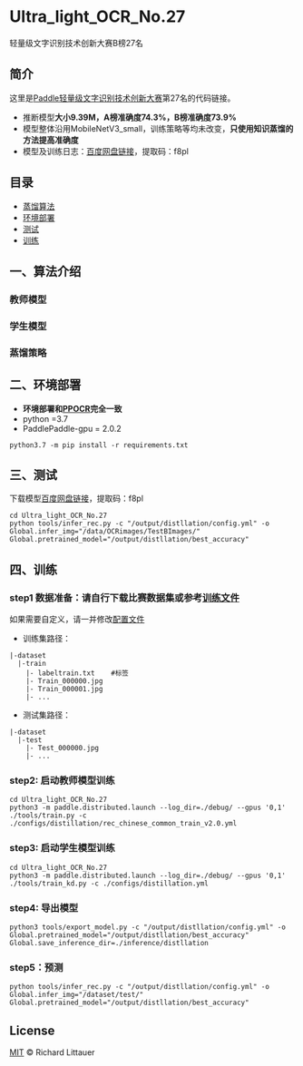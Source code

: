 # Ultra_light_OCR_No.27
轻量级文字识别技术创新大赛B榜27名

## 简介
这里是[Paddle轻量级文字识别技术创新大赛](https://aistudio.baidu.com/aistudio/competition/detail/75)第27名的代码链接。
- 推断模型**大小9.39M，A榜准确度74.3%，B榜准确度73.9%**
- 模型整体沿用MobileNetV3_small，训练策略等均未改变，**只使用知识蒸馏的方法提高准确度**
- 模型及训练日志：[百度网盘链接](https://pan.baidu.com/s/1y5cGG6CtZ4OI0BHrt2iosw)，提取码：f8pl 

## 目录
- [蒸馏算法](#一、算法介绍)
- [环境部署](#二、环境部署)
- [测试](#三、测试)
- [训练](#四、训练)

## 一、算法介绍
### 教师模型

### 学生模型

### 蒸馏策略

## 二、环境部署
- **环境部署和[PPOCR](https://github.com/PaddlePaddle/PaddleOCR)完全一致**
- python =3.7
- PaddlePaddle-gpu = 2.0.2
```
python3.7 -m pip install -r requirements.txt
```

## 三、测试
下载模型[百度网盘链接](https://pan.baidu.com/s/1y5cGG6CtZ4OI0BHrt2iosw)，提取码：f8pl 
```
cd Ultra_light_OCR_No.27
python tools/infer_rec.py -c "/output/distllation/config.yml" -o Global.infer_img="/data/OCRimages/TestBImages/" Global.pretrained_model="/output/distllation/best_accuracy"
```

## 四、训练
### step1 数据准备：请自行下载比赛数据集或参考[训练文件](https://github.com/simplify23/PaddleOCR/blob/release/2.1/doc/doc_ch/recognition.md )
如果需要自定义，请一并修改[配置文件](configs/)
- 训练集路径：
```
|-dataset
  |-train
    |- labeltrain.txt    #标签
    |- Train_000000.jpg
    |- Train_000001.jpg
    |- ...
```

- 测试集路径：
```
|-dataset
  |-test
    |- Test_000000.jpg
    |- ...
```

### step2: 启动教师模型训练
```
cd Ultra_light_OCR_No.27
python3 -m paddle.distributed.launch --log_dir=./debug/ --gpus '0,1' ./tools/train.py -c ./configs/distillation/rec_chinese_common_train_v2.0.yml
```

### step3: 启动学生模型训练
```
cd Ultra_light_OCR_No.27
python3 -m paddle.distributed.launch --log_dir=./debug/ --gpus '0,1' ./tools/train_kd.py -c ./configs/distillation.yml
```

### step4: 导出模型
```
python3 tools/export_model.py -c "/output/distllation/config.yml" -o Global.pretrained_model="/output/distllation/best_accuracy" Global.save_inference_dir=./inference/distllation
```
### step5：预测
```
python tools/infer_rec.py -c "/output/distllation/config.yml" -o Global.infer_img="/dataset/test/" Global.pretrained_model="/output/distllation/best_accuracy"
```

## License

[MIT](LICENSE) © Richard Littauer
